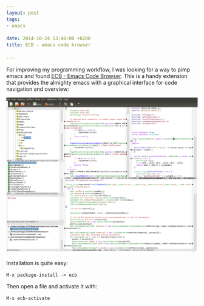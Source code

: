 ```yaml
---
layout: post
tags: 
- emacs 

date: 2014-10-24 13:40:00 +0200
title: ECB - emacs code browser

---
```


For improving my programming workflow, I was looking for a way to pimp emacs and found [ECB - Emacs Code Browser](http://ecb.sourceforge.net/). This is a handy extension that provides the almighty emacs with a graphical interface for code navigation and overview:


![alt text](/resources/images/emacs24ecb.png "Logo Title Text 1")


Installation is quite easy:

```
M-x package-install -> ecb
```

Then open a file and activate it with:

```
M-x ecb-activate
```